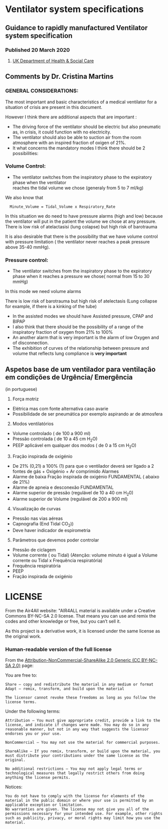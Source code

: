 # Ventilator system specifications

## Guidance to rapidly manufactured Ventilator system specification
### Published 20 March 2020 

1. [UK Department of Health & Social Care](https://www.gov.uk/government/publications/coronavirus-covid-19-ventilator-supply-specification/rapidly-manufactured-ventilator-system-specification)

## Comments by Dr. Cristina Martins

### GENERAL CONSIDERATIONS:

The most important and basic characteristics of a medical ventilator for a situation of crisis are present in this document.

However I think there are additional aspects that are important :

  * The driving force of the ventilator should be electric but also pneumatic as, in crisis, it could function with no electricity.
  * The ventilator should also be able to suction air from the room atmosphere with an inspired fraction of oxigen of 21%.
  * It what concerns the mandatory modes I think there should be 2 possibilities:

###    Volume Control:
  * The ventilator switches from the inspiratory phase to the expiratory phase when the ventilator  
    reaches the tidal volume we chose (generaly from 5 to 7 ml/kg)

   We also know that

`  Minute_Volume = Tidal_Volume x Respiratory_Rate`

  In this situation we do need  to have pressure alarms (high and low) because the ventilator 
  will put in the patient the volume we chose at any pressure.
  There is low risk of atelactasisi (lung colapse) but high risk of barotrauma

   It is also desirable that there is the possibility that we have volume control with pressure limitation ( the ventilator never reaches a peak pressure above 35-40 mmHg).

### Pressure control:
  * The ventilator switches from the inspiratory phase to the expiratory phase when it reaches a pressure we chose( normal from 15 to 30 mmHg)

  In this mode we need volume alarms

  There is low risk of barotrauma but high risk of atelectasis 
  (Lung collapse for example, if there is a kinking of the tube)

  * In the assisted modes we should have Assisted pressure, CPAP and BIPAP
  * I also think that there should be the possibility of a range of the  
  inspiratory fraction of oxygen from 21% to 100%
  * An another alarm that is very important is the alarm of low Oxygen and of disconnection.
  * The exhibition of curves of the relationship between pressure and volume that reflects lung
  compliance is **very important**

## Aspetos base de um ventilador para ventilação em condições de **Urgência/ Emergência**
(in portuguese)
1.  Força motriz
  * Elétrica mas com fonte alternativa caso avarie
  * Possibilidade de ser pneumática por exemplo aspirando ar de atmosfera
2. Modos ventilatórios
  *  Volume controlado ( de 100 a 900 ml)
  *  Pressão controlada ( de 10 a 45 cm H<sub>2</sub>O)
  *  PEEP aplicável em qualquer dos modos ( de 0 a 15 cm H<sub>2</sub>O)
3. Fração inspirada de oxigénio
  *  De 21% (0,21) a 100% (1) para que o ventilador deverá ser ligado a 2 fontes de gás 
    + Oxigénio
    + Ar comprimido
Alarmes
  *  Alarme de baixa Fração inspirada de oxigénio FUNDAMENTAL ( abaixo de 21%)
  *  Alarme de apneia e desconexão FUNDAMENTAL
  *  Alarme superior de pressão (regulável de 10 a 40 cm H<sub>2</sub>0)
  *  Alarme superior de Volume (regulável de 200 a 900 ml)
4. Visualização de curvas
  *  Pressão nas vias aéreas
  *  Capnografia (End Tidal CO<sub>2</sub>))
  *  Deve haver indicador de espirometria
5. Parâmetros que devemos poder controlar
  *  Pressão de ciclagem
  *  Volume corrente ( ou Tidal) (Atenção: volume minuto é igual a Volume corrente ou
Tidal x Frequência respiratória)
  *  Frequência respiratória
  *  PEEP
  * Fração inspirada de oxigénio

LICENSE
=======================

From the Air4All website: "AIR4ALL material is available under a Creative Commons BY-NC-SA 2.0 license.
That means you can use and remix the codes and other knowledge or free, but you can’t sell it.

As this project is a derivative work, it is licensed under the same license as the original work.

### Human-readable version of the full license

From the [Attribution-NonCommercial-ShareAlike 2.0 Generic (CC BY-NC-SA 2.0)](https://creativecommons.org/licenses/by-nc-sa/2.0/) page:

You are free to:

    Share — copy and redistribute the material in any medium or format
    Adapt — remix, transform, and build upon the material

    The licensor cannot revoke these freedoms as long as you follow the license terms.

Under the following terms:

    Attribution — You must give appropriate credit, provide a link to the license, and indicate if changes were made. You may do so in any reasonable manner, but not in any way that suggests the licensor endorses you or your use.

    NonCommercial — You may not use the material for commercial purposes.

    ShareAlike — If you remix, transform, or build upon the material, you must distribute your contributions under the same license as the original.

    No additional restrictions — You may not apply legal terms or technological measures that legally restrict others from doing anything the license permits.

Notices:

    You do not have to comply with the license for elements of the material in the public domain or where your use is permitted by an applicable exception or limitation.
    No warranties are given. The license may not give you all of the permissions necessary for your intended use. For example, other rights such as publicity, privacy, or moral rights may limit how you use the material.


